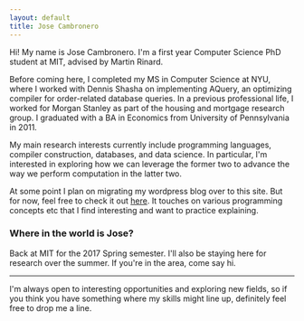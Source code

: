 ```yaml
---
layout: default
title: Jose Cambronero
---
```


Hi! My name is Jose Cambronero. I'm a first year Computer Science PhD
student at MIT, advised by Martin Rinard. 

Before coming here, I completed my MS in Computer Science at NYU,
where I worked with Dennis Shasha on implementing AQuery, an optimizing
compiler for order-related database queries. In a previous
professional life, I worked for Morgan Stanley as part of the
housing and mortgage research group. I graduated with a BA in Economics
from University of Pennsylvania in 2011.

My main research interests currently include programming languages, compiler construction, databases,
and data science.
In particular, I'm interested in exploring how we can leverage the former two to 
advance the way we perform computation in the latter two.

At some point I plan on migrating my wordpress blog over to this site. But for now, feel free to check it out [here](https://symfun.wordpress.com). It touches on various programming concepts etc that I find interesting and want to practice explaining.

### Where in the world is Jose?
Back at MIT for the 2017 Spring semester. I'll also be staying here for research over the summer.
If you're in the area, come say hi.


----------
I'm always open to interesting opportunities and exploring new fields, so if you think you have something where my skills might line up, definitely feel free to drop me a line.
